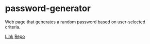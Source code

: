 # password-generator
Web page that generates a random password based on user-selected criteria.

[Link](https://kcm45.github.io/password-generator/)
[Repo](https://github.com/KCM45/password-generator)


